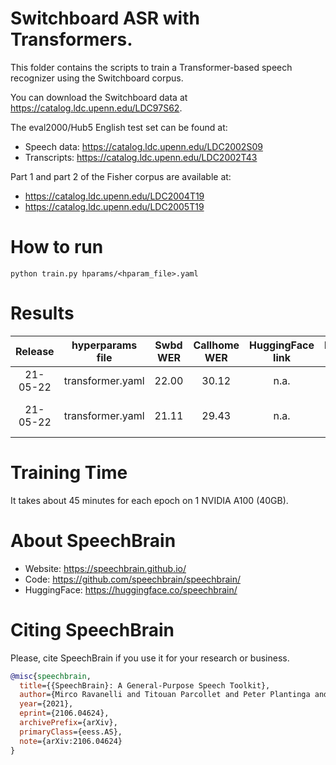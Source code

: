 # Switchboard ASR with Transformers.
This folder contains the scripts to train a Transformer-based speech recognizer
using the Switchboard corpus.

You can download the Switchboard data at https://catalog.ldc.upenn.edu/LDC97S62. 

The eval2000/Hub5 English test set can be found at: 
- Speech data: https://catalog.ldc.upenn.edu/LDC2002S09 
- Transcripts: https://catalog.ldc.upenn.edu/LDC2002T43

Part 1 and part 2 of the Fisher corpus are available at:
- https://catalog.ldc.upenn.edu/LDC2004T19
- https://catalog.ldc.upenn.edu/LDC2005T19


# How to run
`python train.py hparams/<hparam_file>.yaml`

# Results

| Release | hyperparams file | Swbd WER | Callhome WER | HuggingFace link | Model link | GPUs | Comment
|:-------------:|:---------------------------:| :-----:| :-----:| :-----:| :-----:| :--------:|:--------:|
| 21-05-22 | transformer.yaml | 22.00 | 30.12 | n.a. | n.a. | 1xA100 40GB | This model uses Tokenizer+LM pretrained on LibriSpeech|
| 21-05-22 | transformer.yaml | 21.11 | 29.43 | n.a. | n.a. | 1xA100 40GB | This model uses the LibriSpeech LM but finetuned on Swbd+Fisher data (see ../../LM/hparams/transformer_finetune.yaml)|

# Training Time
It takes about 45 minutes for each epoch on 1 NVIDIA A100 (40GB).


# **About SpeechBrain**
- Website: https://speechbrain.github.io/
- Code: https://github.com/speechbrain/speechbrain/
- HuggingFace: https://huggingface.co/speechbrain/


# **Citing SpeechBrain**
Please, cite SpeechBrain if you use it for your research or business.

```bibtex
@misc{speechbrain,
  title={{SpeechBrain}: A General-Purpose Speech Toolkit},
  author={Mirco Ravanelli and Titouan Parcollet and Peter Plantinga and Aku Rouhe and Samuele Cornell and Loren Lugosch and Cem Subakan and Nauman Dawalatabad and Abdelwahab Heba and Jianyuan Zhong and Ju-Chieh Chou and Sung-Lin Yeh and Szu-Wei Fu and Chien-Feng Liao and Elena Rastorgueva and François Grondin and William Aris and Hwidong Na and Yan Gao and Renato De Mori and Yoshua Bengio},
  year={2021},
  eprint={2106.04624},
  archivePrefix={arXiv},
  primaryClass={eess.AS},
  note={arXiv:2106.04624}
}
```
